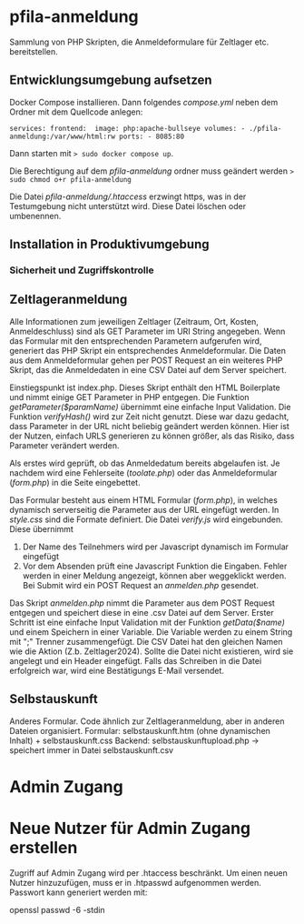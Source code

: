# pfila-anmeldung
Sammlung von PHP Skripten, die Anmeldeformulare für Zeltlager etc. bereitstellen.


## Entwicklungsumgebung aufsetzen
Docker Compose installieren.
Dann folgendes _compose.yml_ neben dem Ordner mit dem Quellcode anlegen:

`
services:
  frontend: 
    image: php:apache-bullseye
    volumes:
      - ./pfila-anmeldung:/var/www/html:rw
    ports:
      - 8085:80
`

Dann starten mit `> sudo docker compose up`.

Die Berechtigung auf dem _pfila-anmeldung_ ordner muss geändert werden `> sudo chmod o+r pfila-anmeldung`

Die Datei _pfila-anmeldung/.htaccess_ erzwingt https, was in der Testumgebung nicht unterstützt wird. Diese Datei löschen oder umbenennen.


## Installation in Produktivumgebung


### Sicherheit und Zugriffskontrolle


## Zeltlageranmeldung
Alle Informationen zum jeweiligen Zeltlager (Zeitraum, Ort, Kosten, Anmeldeschluss) sind als GET Parameter im URI String angegeben. Wenn das Formular mit den entsprechenden Parametern aufgerufen wird, generiert das PHP Skript ein entsprechendes Anmeldeformular.
Die Daten aus dem Anmeldeformular gehen per POST Request an ein weiteres PHP Skript, das die Anmeldedaten in eine CSV Datei auf dem Server speichert.

Einstiegspunkt ist index.php. Dieses Skript enthält den HTML Boilerplate und nimmt einige GET Parameter in PHP entgegen. Die Funktion _getParameter($paramName)_ übernimmt eine einfache Input Validation.
Die Funktion _verifyHash()_ wird zur Zeit nicht genutzt. Diese war dazu gedacht, dass Parameter in der URL nicht beliebig geändert werden können. Hier ist der Nutzen, einfach URLS generieren zu können größer, als das Risiko, dass Parameter verändert werden.

Als erstes wird geprüft, ob das Anmeldedatum bereits abgelaufen ist. Je nachdem wird eine Fehlerseite (_toolate.php_) oder das Anmeldeformular (_form.php_) in die Seite eingebettet.

Das Formular besteht aus einem HTML Formular (_form.php_), in welches dynamisch serverseitig die Parameter aus der URL eingefügt werden. In _style.css_ sind die Formate definiert. Die Datei _verify.js_ wird eingebunden. Diese übernimmt
1. Der Name des Teilnehmers wird per Javascript dynamisch im Formular eingefügt
2. Vor dem Absenden prüft eine Javascript Funktion die Eingaben. Fehler werden in einer Meldung angezeigt, können aber weggeklickt werden. Bei Submit wird ein POST Request an _anmelden.php_ gesendet.

Das Skript _anmelden.php_ nimmt die Parameter aus dem POST Request entgegen und speichert diese in eine .csv Datei auf dem Server.
Erster Schritt ist eine einfache Input Validation mit der Funktion _getData($name)_ und einem Speichern in einer Variable. Die Variable werden zu einem String mit ";" Trenner zusammengefügt. Die CSV Datei hat den gleichen Namen wie die Aktion (Z.b. Zeltlager2024). Sollte die Datei nicht existieren, wird sie angelegt und ein Header eingefügt. Falls das Schreiben in die Datei erfolgreich war, wird eine Bestätigungs E-Mail versendet.

## Selbstauskunft
Anderes Formular. Code ähnlich zur Zeltlageranmeldung, aber in anderen Dateien organisiert.
Formular: selbstauskunft.htm (ohne dynamischen Inhalt) + selbstauskunft.css
Backend: selbstauskunftupload.php -> speichert immer in Datei selbstauskunft.csv


# Admin Zugang

# Neue Nutzer für Admin Zugang erstellen
Zugriff auf Admin Zugang wird per .htaccess beschränkt. Um einen neuen Nutzer hinzuzufügen, muss er in .htpasswd aufgenommen werden. Passwort kann generiert werden mit:

openssl passwd -6 -stdin

